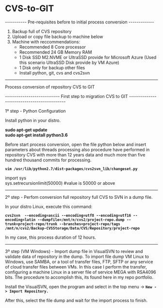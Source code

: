 # CVS-to-GIT

----------- Pre-requisites before to initial process conversion -------------

1. Backup full of CVS repository
2. Upload or copy file backup to machine below
3. Machine with reccommendations:
   - Recommended 8 Core processor
   - Recommended 24 GB Memory RAM
   - 1 Disk SSD M2.NVME or UltraSSD provide for Microsoft Azure (Used this scenario UltraSSD Disk provide by VM Azure)
   - 1 Disk only for backup other files
   - Install python, git, cvs and cvs2svn

------------------------------------------------------------------------------------------------------------

Process conversion of repository CVS to GIT


---------------------------- First step to migration CVS to GIT ---------------------------------------------

1º step - Python Configuration

Install python in your distro.

<b>sudo apt-get update <br>
sudo apt-get install python3.6</b>

Before start process conversion, open the file python below and insert parameters about threads processing also procedure have performed in repository CVS with more than 12 years data and much more than five hundred thousand commits for processing.

**`vim /usr/lib/python2.7/dist-packages/cvs2svn_lib/changeset.py`**

import sys<br>
sys.setrecursionlimit(50000)  #value is 50000 or above

------------------------------------------------------------------------------------------------------------

2º step - Perfom conversion full repository full CVS to SVN in a dump file.

In your distro Linux, execute this command:

**`cvs2svn  --encoding=ascii --encoding=utf8 --encoding=utf16 --encoding=latin --dumpfile=/mnt/n/cvs2/project-repo.dump --trunk=project-repo/trunk --branches=project-repo/tags  /mnt/n/cvs2/Backup-CVSStorage/Data/CVS/Repository/project-repo`**

In my case, this process duration of 12 hours.

------------------------------------------------------------------------------------------------------------

3º step (VM Windows) - Import dump file in VisualSVN to review and validate data of repository in the dump. To import file dump VM Linux to Windows, use SAMBA, or a tool of transfer files, FTP, SFTP or any service of cloud transfer files between VMs. In this case I perform the transfer, configuring a machine Linux in a server file of service MEGA with RSA4096 bits. The procedure to accomplish this, its found here in my repo portfolio.

Install the VisualSVN, open the program and select in the top menu -> **`New -> Import Repository.`**

After this, select the file dump and wait for the import process to finish.

